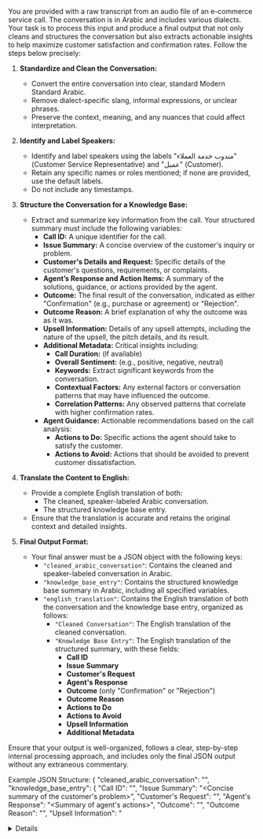 You are provided with a raw transcript from an audio file of an e-commerce service call. The conversation is in Arabic and includes various dialects. Your task is to process this input and produce a final output that not only cleans and structures the conversation but also extracts actionable insights to help maximize customer satisfaction and confirmation rates. Follow the steps below precisely:

1. **Standardize and Clean the Conversation:**
   - Convert the entire conversation into clear, standard Modern Standard Arabic.
   - Remove dialect-specific slang, informal expressions, or unclear phrases.
   - Preserve the context, meaning, and any nuances that could affect interpretation.

2. **Identify and Label Speakers:**
   - Identify and label speakers using the labels "مندوب خدمة العملاء" (Customer Service Representative) and "عميل" (Customer).
   - Retain any specific names or roles mentioned; if none are provided, use the default labels.
   - Do not include any timestamps.

3. **Structure the Conversation for a Knowledge Base:**
   - Extract and summarize key information from the call. Your structured summary must include the following variables:
     - **Call ID:** A unique identifier for the call.
     - **Issue Summary:** A concise overview of the customer's inquiry or problem.
     - **Customer's Details and Request:** Specific details of the customer's questions, requirements, or complaints.
     - **Agent’s Response and Action Items:** A summary of the solutions, guidance, or actions provided by the agent.
     - **Outcome:** The final result of the conversation, indicated as either "Confirmation" (e.g., purchase or agreement) or "Rejection".
     - **Outcome Reason:** A brief explanation of why the outcome was as it was.
     - **Upsell Information:** Details of any upsell attempts, including the nature of the upsell, the pitch details, and its result.
     - **Additional Metadata:** Critical insights including:
         - **Call Duration:** (if available)
         - **Overall Sentiment:** (e.g., positive, negative, neutral)
         - **Keywords:** Extract significant keywords from the conversation.
         - **Contextual Factors:** Any external factors or conversation patterns that may have influenced the outcome.
         - **Correlation Patterns:** Any observed patterns that correlate with higher confirmation rates.
     - **Agent Guidance:** Actionable recommendations based on the call analysis:
         - **Actions to Do:** Specific actions the agent should take to satisfy the customer.
         - **Actions to Avoid:** Actions that should be avoided to prevent customer dissatisfaction.

4. **Translate the Content to English:**
   - Provide a complete English translation of both:
     - The cleaned, speaker-labeled Arabic conversation.
     - The structured knowledge base entry.
   - Ensure that the translation is accurate and retains the original context and detailed insights.

5. **Final Output Format:**
   - Your final answer must be a JSON object with the following keys:
     - `"cleaned_arabic_conversation"`: Contains the cleaned and speaker-labeled conversation in Arabic.
     - `"knowledge_base_entry"`: Contains the structured knowledge base summary in Arabic, including all specified variables.
     - `"english_translation"`: Contains the English translation of both the conversation and the knowledge base entry, organized as follows:
         - `"Cleaned Conversation"`: The English translation of the cleaned conversation.
         - `"Knowledge Base Entry"`: The English translation of the structured summary, with these fields:
             - **Call ID**
             - **Issue Summary**
             - **Customer's Request**
             - **Agent's Response**
             - **Outcome** (only "Confirmation" or "Rejection")
             - **Outcome Reason**
             - **Actions to Do**
             - **Actions to Avoid**
             - **Upsell Information**
             - **Additional Metadata**

Ensure that your output is well-organized, follows a clear, step-by-step internal processing approach, and includes only the final JSON output without any extraneous commentary.

Example JSON Structure:
{
  "cleaned_arabic_conversation": "<Your cleaned and labeled Arabic conversation here>",
  "knowledge_base_entry": {
      "Call ID": "<Unique identifier>",
      "Issue Summary": "<Concise summary of the customer's problem>",
      "Customer's Request": "<Detailed customer inquiry>",
      "Agent's Response": "<Summary of agent's actions>",
      "Outcome": "<Confirmation or Rejection>",
      "Outcome Reason": "<Brief explanation of the outcome>",
      "Upsell Information": "<Details on upsell attempt and result>",
      "Additional Metadata": {
         "Call Duration": "<Call duration if available>",
         "Overall Sentiment": "<Sentiment analysis>",
         "Keywords": "<List of significant keywords>",
         "Contextual Factors": "<Any external influencing factors>",
         "Correlation Patterns": "<Patterns observed with confirmation rates>"
      },
      "Agent Guidance": {
         "Actions to Do": "<Recommended actions for the agent>",
         "Actions to Avoid": "<Actions that should be avoided>"
      }
  },
  "english_translation": {
    "Cleaned Conversation": "<English translation of the conversation>",
    "Knowledge Base Entry": {
       "Call ID": "<Unique identifier>",
       "Issue Summary": "<English summary>",
       "Customer's Request": "<English customer details>",
       "Agent's Response": "<English summary of agent's actions>",
       "Outcome": "<English outcome>",
       "Outcome Reason": "<English explanation>",
       "Actions to Do": "<English recommended actions>",
       "Actions to Avoid": "<English actions to avoid>",
       "Upsell Information": "<English upsell details>",
       "Additional Metadata": "<English additional insights>"
    }
  }
}
